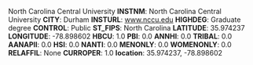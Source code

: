 
North Carolina Central University
**INSTNM**: North Carolina Central University 
**CITY**: Durham 
**INSTURL**: www.nccu.edu 
**HIGHDEG**: Graduate degree 
**CONTROL**: Public 
**ST_FIPS**: North Carolina 
**LATITUDE**: 35.974237 
**LONGITUDE**: -78.898602 
**HBCU**: 1.0 
**PBI**: 0.0 
**ANNHI**: 0.0 
**TRIBAL**: 0.0 
**AANAPII**: 0.0 
**HSI**: 0.0 
**NANTI**: 0.0 
**MENONLY**: 0.0 
**WOMENONLY**: 0.0 
**RELAFFIL**: None 
**CURROPER**: 1.0 
**location**: 35.974237, -78.898602 